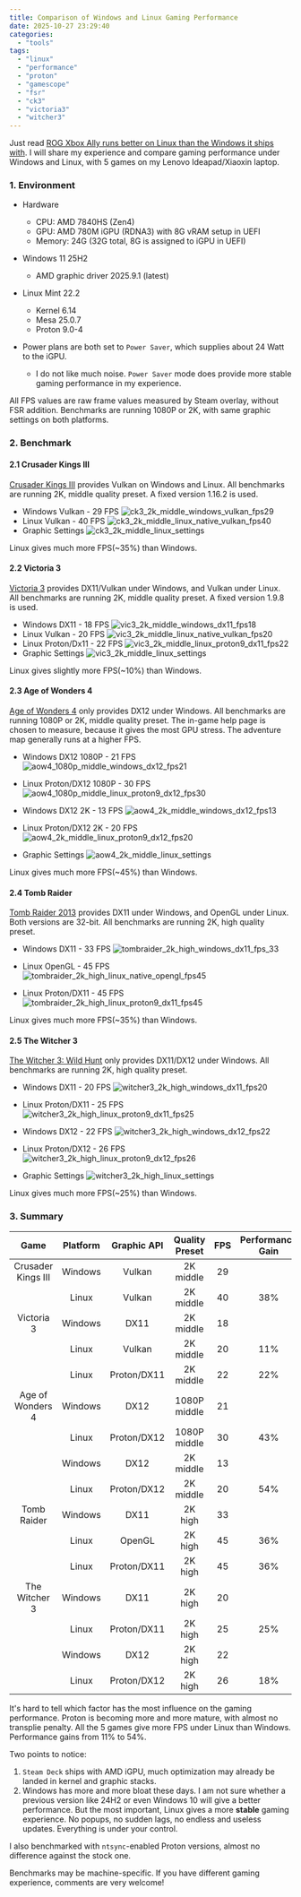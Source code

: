 ```yaml
---
title: Comparison of Windows and Linux Gaming Performance
date: 2025-10-27 23:29:40
categories:
  - "tools"
tags:
  - "linux"
  - "performance"
  - "proton"
  - "gamescope"
  - "fsr"
  - "ck3"
  - "victoria3"
  - "witcher3"
---
```


Just read [ROG Xbox Ally runs better on Linux than the Windows it ships with](https://www.tomshardware.com/video-games/handheld-gaming/rog-xbox-ally-runs-better-on-linux-than-the-windows-it-ships-with-new-test-shows-up-to-32-percent-higher-fps-with-more-stable-framerates-and-quicker-sleep-resume-times). I will share my experience and compare gaming performance under Windows and Linux, with 5 games on my Lenovo Ideapad/Xiaoxin laptop.

### 1. Environment
- Hardware
  - CPU: AMD 7840HS (Zen4)
  - GPU: AMD 780M iGPU (RDNA3) with 8G vRAM setup in UEFI
  - Memory: 24G (32G total, 8G is assigned to iGPU in UEFI)
- Windows 11 25H2
  - AMD graphic driver 2025.9.1 (latest)

- Linux Mint 22.2
  - Kernel 6.14
  - Mesa 25.0.7
  - Proton 9.0-4
- Power plans are both set to `Power Saver`, which supplies about 24 Watt to the iGPU.
  - I do not like much noise. `Power Saver` mode does provide more stable gaming performance in my experience.

All FPS values are raw frame values measured by Steam overlay, without FSR addition. Benchmarks are running 1080P or 2K, with same graphic settings on both platforms.

### 2. Benchmark

#### 2.1 Crusader Kings III

[Crusader Kings III](https://store.steampowered.com/app/1158310/Crusader_Kings_III/) provides Vulkan on Windows and Linux. All benchmarks are running 2K, middle quality preset. A fixed version 1.16.2 is used.

- Windows Vulkan - 29 FPS
![ck3_2k_middle_windows_vulkan_fps29](../../images/2025/ck3_2k_middle_windows_vulkan_fps29.webp)
- Linux Vulkan - 40 FPS
![ck3_2k_middle_linux_native_vulkan_fps40](../../images/2025/ck3_2k_middle_linux_native_vulkan_fps40.webp)
- Graphic Settings
![ck3_2k_middle_linux_settings](../../images/2025/ck3_2k_middle_linux_settings.webp)

Linux gives much more FPS(~35%) than Windows.

#### 2.2 Victoria 3

[Victoria 3](https://store.steampowered.com/app/529340/Victoria_3/) provides DX11/Vulkan under Windows, and Vulkan under Linux. All benchmarks are running 2K, middle quality preset. A fixed version 1.9.8 is used.

- Windows DX11 - 18 FPS
![vic3_2k_middle_windows_dx11_fps18](../../images/2025/vic3_2k_middle_windows_dx11_fps18.webp)
- Linux Vulkan - 20 FPS
![vic3_2k_middle_linux_native_vulkan_fps20](../../images/2025/vic3_2k_middle_linux_native_vulkan_fps20.webp)
- Linux Proton/Dx11 - 22 FPS
![vic3_2k_middle_linux_proton9_dx11_fps22](../../images/2025/vic3_2k_middle_linux_proton9_dx11_fps22.webp)
- Graphic Settings
![vic3_2k_middle_linux_settings](../../images/2025/vic3_2k_middle_linux_settings.webp)

Linux gives slightly more FPS(~10%) than Windows.
<!-- more -->

#### 2.3 Age of Wonders 4

[Age of Wonders 4](https://store.steampowered.com/app/1669000/Age_of_Wonders_4/) only provides DX12 under Windows. All benchmarks are running 1080P or 2K, middle quality preset. The in-game help page is chosen to measure, because it gives the most GPU stress. The adventure map generally runs at a higher FPS.

- Windows DX12 1080P - 21 FPS
![aow4_1080p_middle_windows_dx12_fps21](../../images/2025/aow4_1080p_middle_windows_dx12_fps21.webp)

- Linux Proton/DX12 1080P - 30 FPS
![aow4_1080p_middle_linux_proton9_dx12_fps30](../../images/2025/aow4_1080p_middle_linux_proton9_dx12_fps30.webp)

- Windows DX12 2K - 13 FPS
![aow4_2k_middle_windows_dx12_fps13](../../images/2025/aow4_2k_middle_windows_dx12_fps13.webp)

- Linux Proton/DX12 2K - 20 FPS
![aow4_2k_middle_linux_proton9_dx12_fps20](../../images/2025/aow4_2k_middle_linux_proton9_dx12_fps20.webp)

- Graphic Settings
![aow4_2k_middle_linux_settings](../../images/2025/aow4_2k_middle_linux_settings.webp)

Linux gives much more FPS(~45%) than Windows.

#### 2.4 Tomb Raider

[Tomb Raider 2013](https://store.steampowered.com/app/203160/Tomb_Raider/) provides DX11 under Windows, and OpenGL under Linux. Both versions are 32-bit. All benchmarks are running 2K, high quality preset.

- Windows DX11 - 33 FPS
![tombraider_2k_high_windows_dx11_fps_33](../../images/2025/tombraider_2k_high_windows_dx11_fps_33.webp)

- Linux OpenGL - 45 FPS
![tombraider_2k_high_linux_native_opengl_fps45](../../images/2025/tombraider_2k_high_linux_native_opengl_fps45.webp)

- Linux Proton/DX11 - 45 FPS
![tombraider_2k_high_linux_proton9_dx11_fps45](../../images/2025/tombraider_2k_high_linux_proton9_dx11_fps45.webp)

Linux gives much more FPS(~35%) than Windows.

#### 2.5 The Witcher 3

[The Witcher 3: Wild Hunt](https://store.steampowered.com/app/292030/) only provides DX11/DX12 under Windows. All benchmarks are running 2K, high quality preset.

- Windows DX11 - 20 FPS
![witcher3_2k_high_windows_dx11_fps20](../../images/2025/witcher3_2k_high_windows_dx11_fps20.webp)

- Linux Proton/DX11 - 25 FPS
![witcher3_2k_high_linux_proton9_dx11_fps25](../../images/2025/witcher3_2k_high_linux_proton9_dx11_fps25.webp)

- Windows DX12 - 22 FPS
![witcher3_2k_high_windows_dx12_fps22](../../images/2025/witcher3_2k_high_windows_dx12_fps22.webp)

- Linux Proton/DX12 - 26 FPS
![witcher3_2k_high_linux_proton9_dx12_fps26](../../images/2025/witcher3_2k_high_linux_proton9_dx12_fps26.webp)

- Graphic Settings
![witcher3_2k_high_linux_settings](../../images/2025/witcher3_2k_high_linux_settings.webp)

Linux gives much more FPS(~25%) than Windows.

### 3. Summary

|        Game        | Platform | Graphic API | Quality Preset | FPS  | Performance Gain |
| :----------------: | :------: | :---------: | :------------: | :--: | :--------------: |
| Crusader Kings III | Windows  |   Vulkan    |   2K middle    |  29  |                  |
|                    |  Linux   |   Vulkan    |   2K middle    |  40  |       38%        |
|     Victoria 3     | Windows  |    DX11     |   2K middle    |  18  |                  |
|                    |  Linux   |   Vulkan    |   2K middle    |  20  |       11%        |
|                    |  Linux   | Proton/DX11 |   2K middle    |  22  |       22%        |
|  Age of Wonders 4  | Windows  |    DX12     |  1080P middle  |  21  |                  |
|                    |  Linux   | Proton/DX12 |  1080P middle  |  30  |       43%        |
|                    | Windows  |    DX12     |   2K middle    |  13  |                  |
|                    |  Linux   | Proton/DX12 |   2K middle    |  20  |       54%        |
|    Tomb Raider     | Windows  |    DX11     |    2K high     |  33  |                  |
|                    |  Linux   |   OpenGL    |    2K high     |  45  |       36%        |
|                    |  Linux   | Proton/DX11 |    2K high     |  45  |       36%        |
|   The Witcher 3    | Windows  |    DX11     |    2K high     |  20  |                  |
|                    |  Linux   | Proton/DX11 |    2K high     |  25  |       25%        |
|                    | Windows  |    DX12     |    2K high     |  22  |                  |
|                    |  Linux   | Proton/DX12 |    2K high     |  26  |       18%        |

It's hard to tell which factor has the most influence on the gaming performance. Proton is becoming more and more mature, with almost no transplie penalty. All the 5 games give more FPS under Linux than Windows. Performance gains from 11% to 54%.

Two points to notice:

1. `Steam Deck` ships with AMD iGPU, much optimization may already be landed in kernel and graphic stacks.
2. Windows has more and more bloat these days. I am not sure whether a previous version like 24H2 or even Windows 10 will give a better performance. But the most important, Linux gives a more **stable** gaming experience. No popups, no sudden lags, no endless and useless updates. Everything is under your control.

I also benchmarked with `ntsync`-enabled Proton versions, almost no difference against the stock one.

Benchmarks may be machine-specific. If you have different gaming experience, comments are very welcome!